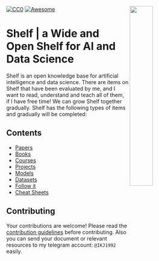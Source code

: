 [![CC0](https://i.creativecommons.org/p/zero/1.0/88x31.png)](https://creativecommons.org/publicdomain/zero/1.0/)
[![Awesome](https://cdn.rawgit.com/sindresorhus/awesome/d7305f38d29fed78fa85652e3a63e154dd8e8829/media/badge.svg)](https://github.com/sindresorhus/awesome)
<img src="https://github.com/IKJ1992/Shelf/blob/master/images/logo.PNG" width="35%" height="35%" align="right" />

# Shelf | a Wide and Open Shelf for AI and Data Science
Shelf is an open knowledge base for artificial intelligence and data science. There are items on Shelf that have been evaluated by me, and I want to read, understand and teach all of them, if I have free time! We can grow Shelf together gradually. Shelf has the following types of items and gradually will be completed:
## Contents
- [Papers](sections/papers.md)
- [Books](sections/books.md)
- [Courses](sections/courses.md)
- [Projects](sections/projects.md)
- [Models](sections/models.md)
- [Datasets](sections/datasets.md)
- [Follow it](sections/followit.md)
- [Cheat Sheets](sections/cheatsheet.md)


## Contributing
Your contributions are welcome! Please read the [contribution guidelines](contributing.md) before contributing. Also you can send your document or relevant resources to my telegram account: `@IKJ1992` easily.